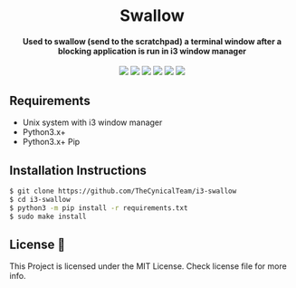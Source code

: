 <h1 align="center">
  Swallow
</h1>
<h4 align="center">Used to swallow (send to the scratchpad) a terminal window after a blocking application is run in i3 window manager</h4>

<p align="center">
  <img src="https://img.shields.io/badge/Maintained%3F-Yes-green?style=for-the-badge">
  <img src="https://img.shields.io/github/license/TheCynicalTeam/i3-swallow?style=for-the-badge">
  <img src="https://img.shields.io/github/issues/TheCynicalTeam/i3-swallow?color=violet&style=for-the-badge">
  <img src="https://img.shields.io/github/stars/TheCynicalTeam/i3-swallow?style=for-the-badge">
  <img src="https://img.shields.io/github/forks/TheCynicalTeam/i3-swallow?color=teal&style=for-the-badge">
  <img src="https://github.com/TheCynicalTeam/i3-swallow/blob/master/Swallow.gif">
</p>

## Requirements
* Unix system with i3 window manager
* Python3.x+
* Python3.x+ Pip

## Installation Instructions
```bash
$ git clone https://github.com/TheCynicalTeam/i3-swallow
$ cd i3-swallow
$ python3 -m pip install -r requirements.txt
$ sudo make install
```

## License :scroll:
This Project is licensed under the MIT License. Check license file for more info.
